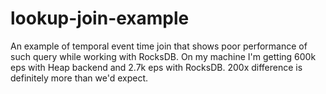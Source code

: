 # lookup-join-example

An example of temporal event time join that shows poor performance of such query while working with RocksDB.
On my machine I'm getting 600k eps with Heap backend and 2.7k eps with RocksDB. 200x difference is definitely more than we'd expect.
